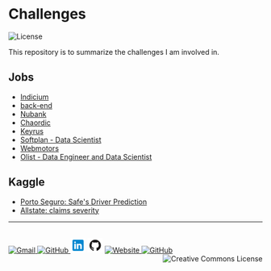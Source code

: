 # Challenges
![License](https://img.shields.io/badge/Code%20License-MIT-blue.svg)

This repository is to summarize the challenges I am involved in.

## Jobs
- [Indicium](https://github.com/brunocampos01/challenge-indicium)
- [back-end](https://github.com/brunocampos01/challenge-back-end)
- [Nubank](https://github.com/brunocampos01/challenge-nubank)
- [Chaordic](https://github.com/brunocampos01/challenge-chaordic)
- [Keyrus](https://github.com/brunocampos01/challenge-keyrus)
- [Softplan - Data Scientist](https://github.com/brunocampos01/challenge-softplan)
- [Webmotors](https://github.com/brunocampos01/challenge-webmotors-data-engineer)
- [Olist - Data Engineer and Data Scientist](https://github.com/olist/work-at-olist-data)

## Kaggle
- [Porto Seguro: Safe's Driver Prediction](https://github.com/brunocampos01/porto-seguro-safe-driver-prediction)
- [Allstate: claims severity](https://github.com/brunocampos01/allstate-claims-severity)

---

<p  align="left">
<br/>
<a href="mailto:brunocampos01@gmail.com" target="_blank"><img src="https://github.com/brunocampos01/devops/blob/master/images/email.png" alt="Gmail" width="30">
</a>
<a href="https://stackoverflow.com/users/8329698/bruno-campos" target="_blank"><img src="https://github.com/brunocampos01/devops/blob/master/images/stackoverflow.png" alt="GitHub" width="30">
</a>
<a href="https://www.linkedin.com/in/brunocampos01" target="_blank"><img src="https://github.com/brunocampos01/devops/blob/master/images/linkedin.png" alt="LinkedIn" width="30"></a>
<a href="https://github.com/brunocampos01" target="_blank"><img src="https://github.com/brunocampos01/devops/blob/master/images/github.png" alt="GitHub" width="30"></a>
<a href="https://brunocampos01.netlify.app/" target="_blank"><img src="https://github.com/brunocampos01/devops/blob/master/images/blog.png" alt="Website" width="30">
</a>
<a href="https://medium.com/@brunocampos01" target="_blank"><img src="https://github.com/brunocampos01/devops/blob/master/images/medium.png" alt="GitHub" width="30">
</a>
<a rel="license" href="http://creativecommons.org/licenses/by-sa/4.0/"><img alt="Creative Commons License" style="border-width:0" src="https://i.creativecommons.org/l/by-sa/4.0/88x31.png",  align="right" /></a><br/>
</p>
